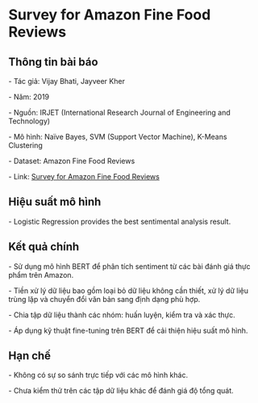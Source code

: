 # Survey for Amazon Fine Food Reviews

## Thông tin bài báo

\- Tác giả: Vijay Bhati, Jayveer Kher

\- Năm: 2019

\- Nguồn: IRJET (International Research Journal of Engineering and Technology)

\- Mô hình: Naïve Bayes, SVM (Support Vector Machine), K-Means Clustering

\- Dataset: Amazon Fine Food Reviews

\- Link: [Survey for Amazon Fine Food Reviews](https://scholar.google.com/scholar?hl=vi&as_sdt=0%2C5&q=Survey+for+Amazon+Fine+Food+Reviews&btnG=)

## Hiệu suất mô hình

\- Logistic Regression provides the best sentimental analysis result.

## Kết quả chính

\- Sử dụng mô hình BERT để phân tích sentiment từ các bài đánh giá thực
phẩm trên Amazon.

\- Tiền xử lý dữ liệu bao gồm loại bỏ dữ liệu không cần thiết, xử lý dữ
liệu trùng lặp và chuyển đổi văn bản sang định dạng phù hợp.

\- Chia tập dữ liệu thành các nhóm: huấn luyện, kiểm tra và xác thực.

\- Áp dụng kỹ thuật fine-tuning trên BERT để cải thiện hiệu suất mô
hình.

## Hạn chế

\- Không có sự so sánh trực tiếp với các mô hình khác.

\- Chưa kiểm thử trên các tập dữ liệu khác để đánh giá độ tổng quát.
